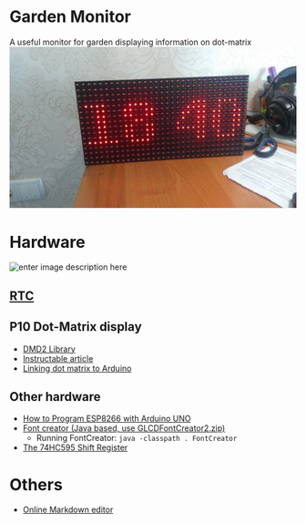 ﻿
# Garden Monitor
A useful monitor for garden displaying information on dot-matrix
![enter image description here](images/dmd.jpg)

# Hardware
![enter image description here](image/wiring.png)
## [RTC](https://www.makeuseof.com/tag/how-and-why-to-add-a-real-time-clock-to-arduino/)
## P10 Dot-Matrix display
 * [DMD2 Library](https://github.com/freetronics/DMD2)
 * [Instructable article](http://www.instructables.com/id/Display-Text-at-P10-LED-Display-Using-Arduino/)
* [Linking dot matrix to Arduino](https://maker.pro/projects/arduino/arduino-led-matrix-controlled-android-app-greenpaks-i2c)
## Other hardware
 * [How to Program ESP8266 with Arduino UNO](https://www.hackster.io/harshmangukiya/how-to-program-esp8266-with-arduino-uno-efb05f)
 * [Font creator (Java based, use GLCDFontCreator2.zip)](https://code.google.com/archive/p/glcd-arduino/downloads)
	 * Running FontCreator:  `java -classpath . FontCreator`
 * [The 74HC595 Shift Register](https://learn.adafruit.com/adafruit-arduino-lesson-4-eight-leds/the-74hc595-shift-register)
# Others
 * [Online Markdown editor](https://stackedit.io)
